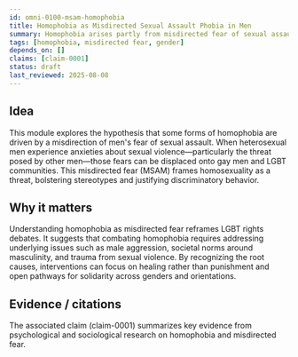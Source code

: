 ```yaml
---
id: omni-0100-msam-homophobia
title: Homophobia as Misdirected Sexual Assault Phobia in Men
summary: Homophobia arises partly from misdirected fear of sexual assault, leading men to displace anxiety about male aggression onto LGBT people.
tags: [homophobia, misdirected fear, gender]
depends_on: []
claims: [claim-0001]
status: draft
last_reviewed: 2025-08-08
---
```


## Idea

This module explores the hypothesis that some forms of homophobia are driven by a misdirection of men's fear of sexual assault. When heterosexual men experience anxieties about sexual violence—particularly the threat posed by other men—those fears can be displaced onto gay men and LGBT communities. This misdirected fear (MSAM) frames homosexuality as a threat, bolstering stereotypes and justifying discriminatory behavior.

## Why it matters

Understanding homophobia as misdirected fear reframes LGBT rights debates. It suggests that combating homophobia requires addressing underlying issues such as male aggression, societal norms around masculinity, and trauma from sexual violence. By recognizing the root causes, interventions can focus on healing rather than punishment and open pathways for solidarity across genders and orientations.

## Evidence / citations

The associated claim (claim-0001) summarizes key evidence from psychological and sociological research on homophobia and misdirected fear.